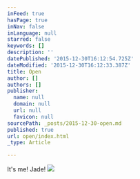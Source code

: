 ```yaml
---
inFeed: true
hasPage: true
inNav: false
inLanguage: null
starred: false
keywords: []
description: ''
datePublished: '2015-12-30T16:12:54.725Z'
dateModified: '2015-12-30T16:12:33.387Z'
title: Open
author: []
authors: []
publisher:
  name: null
  domain: null
  url: null
  favicon: null
sourcePath: _posts/2015-12-30-open.md
published: true
url: open/index.html
_type: Article

---
```

It's me! Jade! ![](https://the-grid-user-content.s3-us-west-2.amazonaws.com/e687aacb-ae66-41e1-81de-3afbcfffa1b4.jpg)
